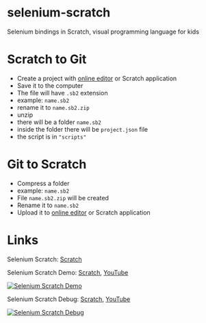 # selenium-scratch

Selenium bindings in Scratch, visual programming language for kids

# Scratch to Git

- Create a project with [online editor](https://scratch.mit.edu/) or Scratch application
- Save it to the computer
- The file will have `.sb2` extension
- example: `name.sb2`
- rename it to `name.sb2.zip`
- unzip
- there will be a folder `name.sb2`
- inside the folder there will be `project.json` file
- the script is in `"scripts"`

# Git to Scratch

- Compress a folder
- example: `name.sb2`
- File `name.sb2.zip` will be created
- Rename it to `name.sb2`
- Upload it to [online editor](https://scratch.mit.edu/) or Scratch application

# Links

Selenium Scratch: [Scratch](https://scratch.mit.edu/projects/148651313/)

Selenium Scratch Demo: [Scratch](https://scratch.mit.edu/projects/148654788/), [YouTube](https://youtu.be/pNJSSDt5RPI)

[![Selenium Scratch Demo](http://img.youtube.com/vi/pNJSSDt5RPI/0.jpg)](http://www.youtube.com/watch?v=pNJSSDt5RPI "Selenium Scratch Demo")

Selenium Scratch Debug: [Scratch](https://scratch.mit.edu/projects/148695263/), [YouTube](https://youtu.be/i-g6fwYlFW4)

[![Selenium Scratch Debug](http://img.youtube.com/vi/i-g6fwYlFW4/0.jpg)](http://www.youtube.com/watch?v=i-g6fwYlFW4 "Selenium Scratch Debug")
